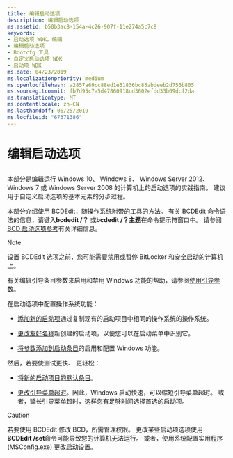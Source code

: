 ```yaml
---
title: 编辑启动选项
description: 编辑启动选项
ms.assetid: b50b3ac8-154a-4c26-907f-11e274a5c7c8
keywords:
- 启动选项 WDK，编辑
- 编辑启动选项
- Bootcfg 工具
- 自定义启动选项 WDK
- 启动项 WDK
ms.date: 04/23/2019
ms.localizationpriority: medium
ms.openlocfilehash: a2857a69cc88ed1e51836bc85abdeeb2d756b805
ms.sourcegitcommit: fb7d95c7a5d47860918cd3602efdd33b69dcf2da
ms.translationtype: MT
ms.contentlocale: zh-CN
ms.lasthandoff: 06/25/2019
ms.locfileid: "67371386"
---
```

# <a name="editing-boot-options"></a>编辑启动选项


## <span id="ddk_editing_boot_options_tools"></span><span id="DDK_EDITING_BOOT_OPTIONS_TOOLS"></span>


本部分是编辑运行 Windows 10、 Windows 8、 Windows Server 2012、 Windows 7 或 Windows Server 2008 的计算机上的启动选项的实践指南。 建议用于自定义启动选项的基本元素的分步过程。

本部分介绍使用 BCDEdit，随操作系统附带的工具的方法。 有关 BCDEdit 命令语法的信息，请键入**bcdedit /？** 或**bcdedit /？主题**在命令提示符窗口中。 请参阅[BCD 启动选项参考](https://docs.microsoft.com/windows-hardware/drivers/ddi/content/index)有关详细信息。

> [!NOTE]
> 设置 BCDEdit 选项之前，您可能需要禁用或暂停 BitLocker 和安全启动的计算机上。

有关编辑引导条目参数来启用和禁用 Windows 功能的帮助，请参阅[使用引导参数](using-boot-parameters.md)。

在启动选项中配置操作系统功能：

- [添加新的启动项](adding-boot-entries.md)通过复制现有的启动项目中相同的操作系统的操作系统。

- [更改友好名称](changing-the-friendly-name-of-a-boot-entry.md)新创建的启动项，以便您可以在启动菜单中识别它。

- [将参数添加到启动条目](changing-boot-parameters.md)的启用和配置 Windows 功能。

然后，若要使测试更快、 更轻松：

- [将新的启动项目的默认条目](changing-the-default-boot-entry.md)。

-  [更改引导菜单超时](changing-the-boot-menu-time-out.md)。因此，Windows 启动快速，可以缩短引导菜单超时。 或者，延长引导菜单超时，这样您有足够时间选择首选的启动项。

> [!CAUTION]
> 若要使用 BCDEdit 修改 BCD，所需管理权限。 更改某些启动项选项使用**BCDEdit /set**命令可能导致您的计算机无法运行。 或者，使用系统配置实用程序 (MSConfig.exe) 更改启动设置。

